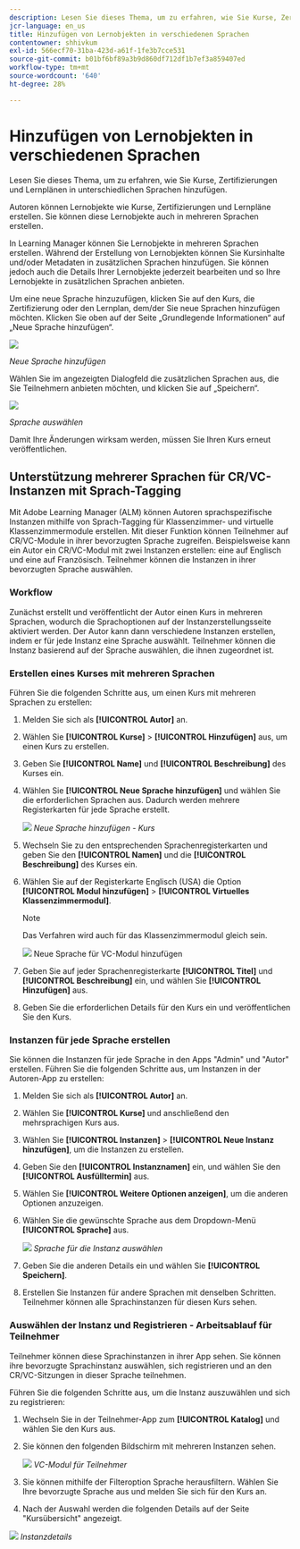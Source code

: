 ```yaml
---
description: Lesen Sie dieses Thema, um zu erfahren, wie Sie Kurse, Zertifizierungen und Lernplänen in unterschiedlichen Sprachen hinzufügen.
jcr-language: en_us
title: Hinzufügen von Lernobjekten in verschiedenen Sprachen
contentowner: shhivkum
exl-id: 566ecf70-31ba-423d-a61f-1fe3b7cce531
source-git-commit: b01bf6bf89a3b9d860df712df1b7ef3a859407ed
workflow-type: tm+mt
source-wordcount: '640'
ht-degree: 28%

---
```


# Hinzufügen von Lernobjekten in verschiedenen Sprachen

Lesen Sie dieses Thema, um zu erfahren, wie Sie Kurse, Zertifizierungen und Lernplänen in unterschiedlichen Sprachen hinzufügen.

Autoren können Lernobjekte wie Kurse, Zertifizierungen und Lernpläne erstellen. Sie können diese Lernobjekte auch in mehreren Sprachen erstellen.

In Learning Manager können Sie Lernobjekte in mehreren Sprachen erstellen. Während der Erstellung von Lernobjekten können Sie Kursinhalte und/oder Metadaten in zusätzlichen Sprachen hinzufügen. Sie können jedoch auch die Details Ihrer Lernobjekte jederzeit bearbeiten und so Ihre Lernobjekte in zusätzlichen Sprachen anbieten.

Um eine neue Sprache hinzuzufügen, klicken Sie auf den Kurs, die Zertifizierung oder den Lernplan, dem/der Sie neue Sprachen hinzufügen möchten. Klicken Sie oben auf der Seite „Grundlegende Informationen“ auf „Neue Sprache hinzufügen“. 

![](assets/addnewlocale.png)

*Neue Sprache hinzufügen*

Wählen Sie im angezeigten Dialogfeld die zusätzlichen Sprachen aus, die Sie Teilnehmern anbieten möchten, und klicken Sie auf „Speichern“.

![](assets/selectlang.png)

*Sprache auswählen*

Damit Ihre Änderungen wirksam werden, müssen Sie Ihren Kurs erneut veröffentlichen.

## Unterstützung mehrerer Sprachen für CR/VC-Instanzen mit Sprach-Tagging

Mit Adobe Learning Manager (ALM) können Autoren sprachspezifische Instanzen mithilfe von Sprach-Tagging für Klassenzimmer- und virtuelle Klassenzimmermodule erstellen. Mit dieser Funktion können Teilnehmer auf CR/VC-Module in ihrer bevorzugten Sprache zugreifen. Beispielsweise kann ein Autor ein CR/VC-Modul mit zwei Instanzen erstellen: eine auf Englisch und eine auf Französisch. Teilnehmer können die Instanzen in ihrer bevorzugten Sprache auswählen.

### Workflow

Zunächst erstellt und veröffentlicht der Autor einen Kurs in mehreren Sprachen, wodurch die Sprachoptionen auf der Instanzerstellungsseite aktiviert werden. Der Autor kann dann verschiedene Instanzen erstellen, indem er für jede Instanz eine Sprache auswählt. Teilnehmer können die Instanz basierend auf der Sprache auswählen, die ihnen zugeordnet ist.

### Erstellen eines Kurses mit mehreren Sprachen

Führen Sie die folgenden Schritte aus, um einen Kurs mit mehreren Sprachen zu erstellen:

1. Melden Sie sich als **[!UICONTROL Autor]** an.
2. Wählen Sie **[!UICONTROL Kurse]** > **[!UICONTROL Hinzufügen]** aus, um einen Kurs zu erstellen.
3. Geben Sie **[!UICONTROL Name]** und **[!UICONTROL Beschreibung]** des Kurses ein.
4. Wählen Sie **[!UICONTROL Neue Sprache hinzufügen]** und wählen Sie die erforderlichen Sprachen aus. Dadurch werden mehrere Registerkarten für jede Sprache erstellt.

   ![](assets/language-tabs.png)
   _Neue Sprache hinzufügen - Kurs_
5. Wechseln Sie zu den entsprechenden Sprachenregisterkarten und geben Sie den **[!UICONTROL Namen]** und die **[!UICONTROL Beschreibung]** des Kurses ein.
6. Wählen Sie auf der Registerkarte Englisch (USA) die Option **[!UICONTROL Modul hinzufügen]** > **[!UICONTROL Virtuelles Klassenzimmermodul]**.

   >[!NOTE]
   >
   >Das Verfahren wird auch für das Klassenzimmermodul gleich sein.

   ![](assets/vc-page.png)
Neue Sprache für VC-Modul hinzufügen

7. Geben Sie auf jeder Sprachenregisterkarte **[!UICONTROL Titel]** und **[!UICONTROL Beschreibung]** ein, und wählen Sie **[!UICONTROL Hinzufügen]** aus.
8. Geben Sie die erforderlichen Details für den Kurs ein und veröffentlichen Sie den Kurs.

### Instanzen für jede Sprache erstellen

Sie können die Instanzen für jede Sprache in den Apps &quot;Admin&quot; und &quot;Autor&quot; erstellen. Führen Sie die folgenden Schritte aus, um Instanzen in der Autoren-App zu erstellen:

1. Melden Sie sich als **[!UICONTROL Autor]** an.
2. Wählen Sie **[!UICONTROL Kurse]** und anschließend den mehrsprachigen Kurs aus.
3. Wählen Sie **[!UICONTROL Instanzen]** > **[!UICONTROL Neue Instanz hinzufügen]**, um die Instanzen zu erstellen.
4. Geben Sie den **[!UICONTROL Instanznamen]** ein, und wählen Sie den **[!UICONTROL Ausfülltermin]** aus.
5. Wählen Sie **[!UICONTROL Weitere Optionen anzeigen]**, um die anderen Optionen anzuzeigen.
6. Wählen Sie die gewünschte Sprache aus dem Dropdown-Menü **[!UICONTROL Sprache]** aus.

   ![](assets/select-language.png)
   _Sprache für die Instanz auswählen_

7. Geben Sie die anderen Details ein und wählen Sie **[!UICONTROL Speichern]**.
8. Erstellen Sie Instanzen für andere Sprachen mit denselben Schritten. Teilnehmer können alle Sprachinstanzen für diesen Kurs sehen.

### Auswählen der Instanz und Registrieren - Arbeitsablauf für Teilnehmer

Teilnehmer können diese Sprachinstanzen in ihrer App sehen. Sie können ihre bevorzugte Sprachinstanz auswählen, sich registrieren und an den CR/VC-Sitzungen in dieser Sprache teilnehmen.

Führen Sie die folgenden Schritte aus, um die Instanz auszuwählen und sich zu registrieren:

1. Wechseln Sie in der Teilnehmer-App zum **[!UICONTROL Katalog]** und wählen Sie den Kurs aus.
2. Sie können den folgenden Bildschirm mit mehreren Instanzen sehen.

   ![](assets/learner-view.png)
   _VC-Modul für Teilnehmer_

3. Sie können mithilfe der Filteroption Sprache herausfiltern. Wählen Sie Ihre bevorzugte Sprache aus und melden Sie sich für den Kurs an.
4. Nach der Auswahl werden die folgenden Details auf der Seite &quot;Kursübersicht&quot; angezeigt.

![](assets/course-overview.png)
_Instanzdetails_



